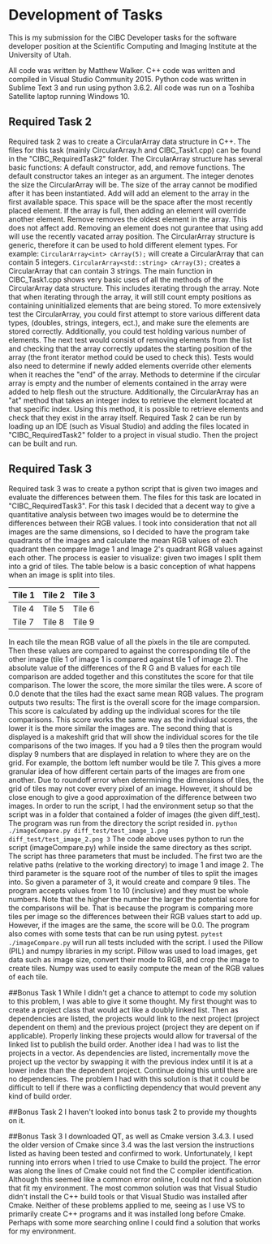 # Development of Tasks
This is my submission for the CIBC Developer tasks for the software developer position at the Scientific Computing and Imaging Institute at the University of Utah.

All code was written by Matthew Walker. C++ code was written and compiled in Visual Studio Community 2015. Python code was written in Sublime Text 3 and run using python 3.6.2. All code was run on a Toshiba Satellite laptop running Windows 10.

## Required Task 2
Required task 2 was to create a CircularArray data structure in C++. The files for this task (mainly CircularArray.h and CIBC_Task1.cpp) can be found in the "CIBC_RequiredTask2" folder.
The CircularArray structure has several basic functions: A default constructor, add, and remove functions. The default constructor takes an integer as an argument. The integer denotes the size the CircularArray will be. The size of the array cannot be modified after it has been instantiated. Add will add an element to the array in the first available space. This space will be the space after the most recently placed element. If the array is full, then adding an element will override another element. Remove removes the oldest element in the array. This does not affect add. Removing an element does not gurantee that using add will use the recently vacated array position.
The CircularArray structure is generic, therefore it can be used to hold different element types. For example: `CircularArray<int> cArray(5);` will create a CircularArray that can contain 5 integers. `CircularArray<std::string> cArray(3);` creates a CircularArray that can contain 3 strings.
The main function in CIBC_Task1.cpp shows very basic uses of all the methods of the CircularArray data structure. This includes iterating through the array. Note that when iterating through the array, it will still count empty positions as containing uninitialized elements that are being stored.
To more extensively test the CircularArray, you could first attempt to store various different data types, (doubles, strings, integers, ect.), and make sure the elements are stored correctly. Additionally, you could test holding various number of elements. The next test would consist of removing elements from the list and checking that the array correctly updates the starting position of the array (the front iterator method could be used to check this). Tests would also need to determine if newly added elements override other elements when it reaches the "end" of the array. Methods to determine if the circular array is empty and the number of elements contained in the array were added to help flesh out the structure. Additionally, the CircularArray has an "at" method that takes an integer index to retrieve the element located at that specific index. Using this method, it is possible to retrieve elements and check that they exist in the array itself.
Required Task 2 can be run by loading up an IDE (such as Visual Studio) and adding the files located in "CIBC_RequiredTask2" folder to a project in visual studio. Then the project can be built and run.

## Required Task 3
Required task 3 was to create a python script that is given two images and evaluate the differences between them. The files for this task are located in "CIBC_RequiredTask3". For this task I decided that a decent way to give a quantitative analysis between two images would be to determine the differences between their RGB values. I took into consideration that not all images are the same dimensions, so I decided to have the program take quadrants of the images and calculate the mean RGB values of each quadrant then compare Image 1 and Image 2's quadrant RGB values against each other.
The process is easier to visualize: given two images I split them into a grid of tiles. The table below is a basic conception of what happens when an image is split into tiles.

Tile 1 | Tile 2 | Tile 3
------ | ------ | ------
Tile 4 | Tile 5 | Tile 6
Tile 7 | Tile 8 | Tile 9

In each tile the mean RGB value of all the pixels in the tile are computed. Then these values are compared to against the corresponding tile of the other image (tile 1 of image 1 is compared against tile 1 of image 2). The absolute value of the differences of the R G and B values for each tile comparison are added together and this constitutes the score for that tile comparison. The lower the score, the more similar the tiles were. A score of 0.0 denote that the tiles had the exact same mean RGB values.
The program outputs two results: The first is the overall score for the image comparsion. This score is calculated by adding up the individual scores for the tile comparisons. This score works the same way as the individual scores, the lower it is the more similar the images are. The second thing that is displayed is a makeshift grid that will show the individual scores for the tile comparisons of the two images. If you had a 9 tiles then the program would display 9 numbers that are displayed in relation to where they are on the grid. For example, the bottom left number would be tile 7. This gives a more granular idea of how different certain parts of the images are from one another. Due to roundoff error when determining the dimensions of tiles, the grid of tiles may not cover every pixel of an image. However, it should be close enough to give a good approximation of the difference between two images.
In order to run the script, I had the environment setup so that the script was in a folder that contained a folder of images (the given diff_test). The program was run from the directory the script resided in.
`python ./imageCompare.py diff_test/test_image_1.png diff_test/test_image_2.png 3`
The code above uses python to run the script (imageCompare.py) while inside the same directory as thes script. The script has three parameters that must be included. The first two are the relative paths (relative to the working directory) to image 1 and image 2. The third parameter is the square root of the number of tiles to split the images into. So given a parameter of 3, it would create and compare 9 tiles. The program accepts values from 1 to 10 (inclusive) and they must be whole numbers. Note that the higher the number the larger the potential score for the comparisons will be. That is because the program is comparing more tiles per image so the differences between their RGB values start to add up. However, if the images are the same, the score will be 0.0.
The program also comes with some tests that can be run using pytest.
`pytest ./imageCompare.py` will run all tests included with the script.
I used the Pillow (PIL) and numpy libraries in my script. Pillow was used to load images, get data such as image size, convert their mode to RGB, and crop the image to create tiles. Numpy was used to easily compute the mean of the RGB values of each tile.

##Bonus Task 1
While I didn't get a chance to attempt to code my solution to this problem, I was able to give it some thought. My first thought was to create a project class that would act like a doubly linked list. Then as dependencies are listed, the projects would link to the next project (project dependent on them) and the previous project (project they are depent on if applicable). Properly linking these projects would allow for traversal of the linked list to publish the build order. 
Another idea I had was to list the projects in a vector. As dependencies are listed, incrementally move the project up the vector by swapping it with the previous index until it is at a lower index than the dependent project. Continue doing this until there are no dependencies. The problem I had with this solution is that it could be difficult to tell if there was a conflicting dependency that would prevent any kind of build order.

##Bonus Task 2
I haven't looked into bonus task 2 to provide my thoughts on it.

##Bonus Task 3
I downloaded QT, as well as Cmake version 3.4.3. I used the older version of Cmake since 3.4 was the last version the instructions listed as having been tested and confirmed to work. Unfortunately, I kept running into errors when I tried to use Cmake to build the project. The error was along the lines of Cmake could not find the C compiler identification. Although this seemed like a common error online, I could not find a solution that fit my environment. The most common solution was that Visual Studio didn't install the C++ build tools or that Visual Studio was installed after Cmake. Neither of these problems applied to me, seeing as I use VS to primarily create C++ programs and it was installed long before Cmake. Perhaps with some more searching online I could find a solution that works for my environment.  
